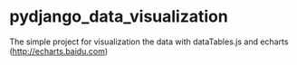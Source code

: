 # pydjango_data_visualization
The simple project for visualization the data with dataTables.js and echarts (http://echarts.baidu.com)
